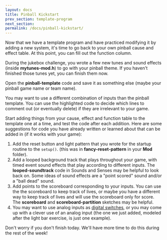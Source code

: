 ```yaml
---
layout: docs
title: Pinball Kickstart
prev_section: template-program
next_section: 
permalink: /docs/pinball-kickstart/
---
```


Now that we have a template program and have practiced modifying it by adding a new system, it's time to go back to your own pinball cause and effect table. At this point, you can fill out the function column. 

During the jukebox challenge, you wrote a few new tunes and sound effects (inside **mytunes-mod.h**) to go with your pinball theme. If you haven't finished those tunes yet, you can finish them now.

Open the **pinball-template** code and save it as something else (maybe your pinball game name or team name). 

You may want to use a different combination of inputs than the pinball template. You can use the highlighted code to decide which lines to comment out (or eventually delete) if they are irrelevant to your game.

Start adding things from your cause, effect and function table to the template one at a time, and test the code after each addition. Here are some suggestions for code you have already written or learned about that can be added in (if it works with your game):

1. Add the reset button and light pattern that you wrote for the startup routine to the ```setup()```. (this was in **fancy-reset-pattern** in your **Mod** folder). 
2. Add a looped background track that plays throughout your game, with timed event sound effects that play according to different inputs. The **looped-soundtrack** code in Sounds and Senses may be helpful to look back on. Some ideas of sound effects are a "point scored" sound and/or a "ball dead" sound.
3. Add points to the scoreboard corresponding to your inputs. You can use the the scoreboard to keep track of lives, or maybe you have a different way to keep track of lives and will use the scoreboard only for score. The **scoreboard** and **scoreboard-partition** sketches may be helpful.
4. You may want to use analog inputs as [digital switches](http://ayocom.github.io/spice-pinball/docs/analog-as-digital/), or you may come up with a clever use of an analog input (the one we just added, modeled after the light bar exercise, is just one example). 

Don't worry if you don't finish today. We'll have more time to do this during the rest of the week!